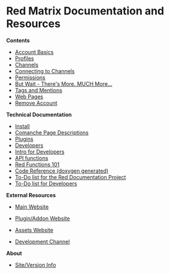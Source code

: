 Red Matrix Documentation and Resources
======================================


**Contents**

* [Account Basics](help/Account-Basics)
* [Profiles](help/Profiles)
* [Channels](help/Channels)
* [Connecting to Channels](help/Connecting-to-Channels)
* [Permissions](help/Permissions)
* [But Wait - There's More. MUCH More...](help/Features) 
* [Tags and Mentions](help/Tags-and-Mentions)
* [Web Pages](help/Webpages)
* [Remove Account](help/Remove-Account)

**Technical Documentation**

* [Install](help/Install)
* [Comanche Page Descriptions](help/Comanche)
* [Plugins](help/Plugins)
* [Developers](help/Developers)
* [Intro for Developers](help/Intro-for-Developers)
* [API functions](help/api_functions)
* [Red Functions 101](help/dev-function-overview)
* [Code Reference (doxygen generated)](doc/html)
* [To-Do list for the Red Documentation Project](help/To-Do)
* [To-Do list for Developers](help/To-Do-Code)

**External Resources**

* [Main Website](https://github.com/friendica/red)
* [Plugin/Addon Website](https://github.com/friendica/red-addons)
* [Assets Website](https://github.com/friendica/red-assets)

* [Development Channel](http://zothub.com/channel/one)

**About**

* [Site/Version Info](siteinfo)
